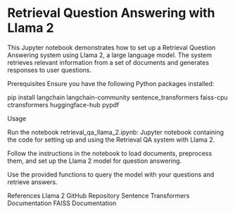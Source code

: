 # Retrieval Question Answering with Llama 2

This Jupyter notebook demonstrates how to set up a Retrieval Question Answering system using Llama 2, a large language model. The system retrieves relevant information from a set of documents and generates responses to user questions.

Prerequisites
Ensure you have the following Python packages installed:

pip install langchain langchain-community sentence_transformers faiss-cpu ctransformers huggingface-hub pypdf

Usage

Run the notebook retrieval_qa_llama_2.ipynb: Jupyter notebook containing the code for setting up and using the Retrieval QA system with Llama 2.

Follow the instructions in the notebook to load documents, preprocess them, and set up the Llama 2 model for question answering.

Use the provided functions to query the model with your questions and retrieve answers.



References
Llama 2 GitHub Repository
Sentence Transformers Documentation
FAISS Documentation
